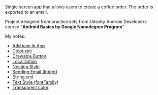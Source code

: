 <br>Single screen app that allows users to create a coffee order. The order is exported to an email.</br>

Project designed from practice sets from Udacity Android Developers course "**Android Basics by Google Nanodegree Program**".

My notes:
- [Add icon in App](https://github.com/MargaritaOstrovskaia/Android---JustJava/wiki/Add-icon-in-App)
- [Color.xml](https://github.com/MargaritaOstrovskaia/Android---JustJava/wiki/Color.xml)
- [Drawable Button](https://github.com/MargaritaOstrovskaia/Android---JustJava/wiki/Drawable-Button)
- [Localization](https://github.com/MargaritaOstrovskaia/Android---JustJava/wiki/Localization)
- [Nesting Style](https://github.com/MargaritaOstrovskaia/Android---JustJava/wiki/Nesting-Style)
- [Sending Email (Intent)](https://github.com/MargaritaOstrovskaia/Android---JustJava/wiki/Sending-Email-(Intent))
- [String.xml](https://github.com/MargaritaOstrovskaia/Android---JustJava/wiki/String.xml)
- [Text Style (fontFamily)](https://github.com/MargaritaOstrovskaia/Android---JustJava/wiki/Text-Style-(fontFamily))
- [Transparent color](https://github.com/MargaritaOstrovskaia/Android---JustJava/wiki/Transparent-color)
